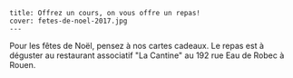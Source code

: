     title: Offrez un cours, on vous offre un repas!
    cover: fetes-de-noel-2017.jpg
    ---
 Pour les fêtes de Noël, pensez à nos cartes cadeaux. 
 Le repas est à déguster au restaurant associatif "La Cantine" au 192 rue Eau de Robec à Rouen.
